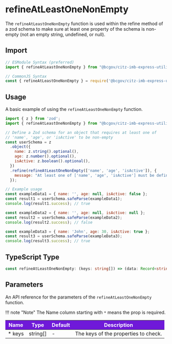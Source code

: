 # refineAtLeastOneNonEmpty

The `refineAtLeastOneNonEmpty` function is used within the refine method of a zod schema to make sure at least one property of the schema is non-empty (not an empty string, undefined, or null).

## Import

```JavaScript
// ESModule Syntax (preferred)
import { refineAtLeastOneNonEmpty } from "@bcgov/citz-imb-express-utilities";

// CommonJS Syntax
const { refineAtLeastOneNonEmpty } = require('@bcgov/citz-imb-express-utilities');
```

## Usage

A basic example of using the `refineAtLeastOneNonEmpty` function.

```JavaScript
import { z } from 'zod';
import { refineAtLeastOneNonEmpty } from "@bcgov/citz-imb-express-utilities";

// Define a Zod schema for an object that requires at least one of 
// 'name', 'age', or 'isActive' to be non-empty
const userSchema = z
  .object({
    name: z.string().optional(),
    age: z.number().optional(),
    isActive: z.boolean().optional(),
  })
  .refine(refineAtLeastOneNonEmpty(['name', 'age', 'isActive']), {
    message: "At least one of ['name', 'age', 'isActive'] must be defined and non-empty.",
  });

// Example usage
const exampleData1 = { name: '', age: null, isActive: false };
const result1 = userSchema.safeParse(exampleData1);
console.log(result1.success); // true

const exampleData2 = { name: '', age: null, isActive: null };
const result2 = userSchema.safeParse(exampleData2);
console.log(result2.success); // false

const exampleData3 = { name: 'John', age: 30, isActive: true };
const result3 = userSchema.safeParse(exampleData3);
console.log(result3.success); // true
```

## TypeScript Type

<!-- The following code block is auto generated when types in the package change. -->
<!-- TYPE: refineAtLeastOneNonEmpty -->
```TypeScript
const refineAtLeastOneNonEmpty: (keys: string[]) => (data: Record<string, unknown>) => boolean;
```

## Parameters

An API reference for the parameters of the `refineAtLeastOneNonEmpty` function.

!!! note "Note"
    The Name column starting with `*` means the prop is required.

<table>
  <!-- Table columns -->
  <thead>
    <tr>
      <th style="background: #6f19d9; color: white;">Name</th>
      <th style="background: #6f19d9; color: white;">Type</th>
      <th style="background: #6f19d9; color: white;">Default</th>
      <th style="background: #6f19d9; color: white;">Description</th>
    </tr>
  </thead>

  <!-- Table rows -->
  <tbody>
    <tr>
      <td>* keys</td>
      <td>string[]</td>
      <td>-</td>
      <td>The keys of the properties to check.</td>
    </tr>
  </tbody>
</table>

<!-- Link References -->
